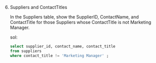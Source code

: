 6. Suppliers and ContactTitles

   In the Suppliers table, show the SupplierID, ContactName, and ContactTitle for those Suppliers whose ContactTitle is not Marketing Manager.

   sol:
   ```sql
   select supplier_id, contact_name, contact_title
   from suppliers
   where contact_title != 'Marketing Manager' ;
   ```
